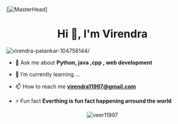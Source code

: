 [![MasterHead](https://media-exp1.licdn.com/dms/image/C4E16AQESa8aKUWIH1Q/profile-displaybackgroundimage-shrink_200_800/0/1600438987808?e=1613606400&v=beta&t=aU0S9h0w78hquOhPpJX5WZywUDD9NhHXnWFtyblk3Dc)]

<!--
**veer11997/veer11997** is a ✨ _special_ ✨ repository because its `README.md` (this file) appears on your GitHub profile.

Here are some ideas to get you started:

- 🔭 I’m currently working on ...
- 🌱 I’m currently learning ...
- 👯 I’m looking to collaborate on ...
- 🤔 I’m looking for help with ...
- 💬 Ask me about ...
- 📫 How to reach me: ...
- 😄 Pronouns: ...
- ⚡ Fun fact: ...
-->
<h1 align="center">Hi 👋, I'm Virendra</h1>
<p align="left"> <img src=https://komarev.com/ghpvc/?username=virendra-patankar-104758144 alt=virendra-patankar-104758144/> </p>


- 💬 Ask me about **Python, java ,cpp , web development**

- 🌱 I’m currently learning ...
- 📫 How to reach me **virendra11997@gmail.com**

- ⚡ Fun fact **Everthing is fun fact happening arround the world**


<p align="center"> <img src=https://github-readme-stats.vercel.app/api?username=veer11997&show_icons=true alt=veer11997 /> </p>
